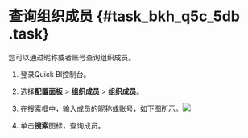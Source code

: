 # 查询组织成员 {#task_bkh_q5c_5db .task}

您可以通过昵称或者账号查询组织成员。

1.   登录Quick BI控制台。 
2.   选择**配置面板** \> **组织成员** \> **组织成员**。 
3.   在搜索框中，输入成员的昵称或账号，如下图所示。![](http://static-aliyun-doc.oss-cn-hangzhou.aliyuncs.com/assets/img/9157/1109_zh-CN.png)

 
4.   单击**搜索**图标，查询成员。 


